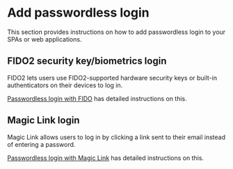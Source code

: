 # Add passwordless login

This section provides instructions on how to add passwordless login to your SPAs or web applications.

## FIDO2 security key/biometrics login
FIDO2 lets users use FIDO2-supported hardware security keys or built-in authenticators on their devices to log in.

[Passwordless login with FIDO](../../guides/passwordless/fido.md) has detailed instructions on this.

## Magic Link login
Magic Link allows users to log in by clicking a link sent to their email instead of entering a password.

[Passwordless login with Magic Link](../../guides/passwordless/magic-link.md) has detailed instructions on this.
